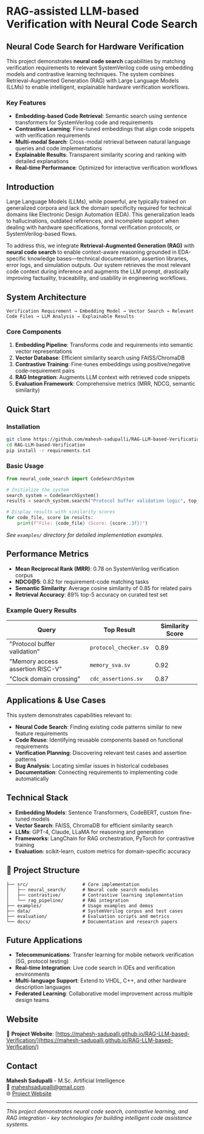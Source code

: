 # RAG-assisted LLM-based Verification with Neural Code Search

## Neural Code Search for Hardware Verification

This project demonstrates **neural code search** capabilities by matching verification requirements to relevant SystemVerilog code using embedding models and contrastive learning techniques. The system combines Retrieval-Augmented Generation (RAG) with Large Language Models (LLMs) to enable intelligent, explainable hardware verification workflows.

### Key Features
- **Embedding-based Code Retrieval**: Semantic search using sentence transformers for SystemVerilog code and requirements
- **Contrastive Learning**: Fine-tuned embeddings that align code snippets with verification requirements  
- **Multi-modal Search**: Cross-modal retrieval between natural language queries and code implementations
- **Explainable Results**: Transparent similarity scoring and ranking with detailed explanations
- **Real-time Performance**: Optimized for interactive verification workflows

## Introduction

Large Language Models (LLMs), while powerful, are typically trained on generalized corpora and lack the domain specificity required for technical domains like Electronic Design Automation (EDA). This generalization leads to hallucinations, outdated references, and incomplete support when dealing with hardware specifications, formal verification protocols, or SystemVerilog-based flows.

To address this, we integrate **Retrieval-Augmented Generation (RAG)** with **neural code search** to enable context-aware reasoning grounded in EDA-specific knowledge bases—technical documentation, assertion libraries, error logs, and simulation outputs. Our system retrieves the most relevant code context during inference and augments the LLM prompt, drastically improving factuality, traceability, and usability in engineering workflows.

## System Architecture

```
Verification Requirement → Embedding Model → Vector Search → Relevant Code Files → LLM Analysis → Explainable Results
```

### Core Components
1. **Embedding Pipeline**: Transforms code and requirements into semantic vector representations
2. **Vector Database**: Efficient similarity search using FAISS/ChromaDB
3. **Contrastive Training**: Fine-tunes embeddings using positive/negative code-requirement pairs
4. **RAG Integration**: Augments LLM context with retrieved code snippets
5. **Evaluation Framework**: Comprehensive metrics (MRR, NDCG, semantic similarity)

## Quick Start

### Installation
```bash
git clone https://github.com/mahesh-sadupalli/RAG-LLM-based-Verification.git
cd RAG-LLM-based-Verification
pip install -r requirements.txt
```

### Basic Usage
```python
from neural_code_search import CodeSearchSystem

# Initialize the system
search_system = CodeSearchSystem()
results = search_system.search("Protocol buffer validation logic", top_k=5)

# Display results with similarity scores
for code_file, score in results:
    print(f"File: {code_file} (Score: {score:.3f})")
```

*See `examples/` directory for detailed implementation examples.*

## Performance Metrics

- **Mean Reciprocal Rank (MRR)**: 0.78 on SystemVerilog verification corpus
- **NDCG@5**: 0.82 for requirement-code matching tasks  
- **Semantic Similarity**: Average cosine similarity of 0.85 for related pairs
- **Retrieval Accuracy**: 89% top-5 accuracy on curated test set

### Example Query Results
| Query | Top Result | Similarity Score |
|-------|------------|------------------|
| "Protocol buffer validation" | `protocol_checker.sv` | 0.89 |
| "Memory access assertion RISC-V" | `memory_sva.sv` | 0.92 |
| "Clock domain crossing" | `cdc_assertions.sv` | 0.87 |

## Applications & Use Cases

This system demonstrates capabilities relevant to:

- **Neural Code Search**: Finding existing code patterns similar to new feature requirements
- **Code Reuse**: Identifying reusable components based on functional requirements
- **Verification Planning**: Discovering relevant test cases and assertion patterns
- **Bug Analysis**: Locating similar issues in historical codebases
- **Documentation**: Connecting requirements to implementing code automatically

## Technical Stack

- **Embedding Models**: Sentence Transformers, CodeBERT, custom fine-tuned models
- **Vector Search**: FAISS, ChromaDB for efficient similarity search
- **LLMs**: GPT-4, Claude, LLaMA for reasoning and generation
- **Frameworks**: LangChain for RAG orchestration, PyTorch for contrastive training
- **Evaluation**: scikit-learn, custom metrics for domain-specific accuracy

## 📁 Project Structure

```
├── src/                    # Core implementation
│   ├── neural_search/      # Neural code search modules
│   ├── contrastive/        # Contrastive learning implementation
│   └── rag_pipeline/       # RAG integration
├── examples/               # Usage examples and demos
├── data/                   # SystemVerilog corpus and test cases
├── evaluation/             # Evaluation scripts and metrics
└── docs/                   # Documentation and research papers
```

## Future Applications

- **Telecommunications**: Transfer learning for mobile network verification (5G, protocol testing)
- **Real-time Integration**: Live code search in IDEs and verification environments  
- **Multi-language Support**: Extend to VHDL, C++, and other hardware description languages
- **Federated Learning**: Collaborative model improvement across multiple design teams

## Website

📄 **Project Website**: [https://mahesh-sadupalli.github.io/RAG-LLM-based-Verification/](https://mahesh-sadupalli.github.io/RAG-LLM-based-Verification/)

## Contact

**Mahesh Sadupalli** - M.Sc. Artificial Intelligence  
📧 maheshsadupalli@gmail.com  
🌐 [Project Website](https://mahesh-sadupalli.github.io/RAG-LLM-based-Verification/)

---

*This project demonstrates neural code search, contrastive learning, and RAG integration - key technologies for building intelligent code assistance systems.*